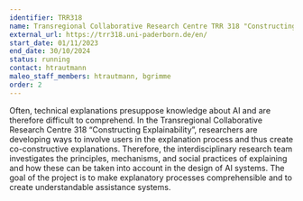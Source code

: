 ```yaml
---
identifier: TRR318
name: Transregional Collaborative Research Centre TRR 318 "Constructing Explainability"
external_url: https://trr318.uni-paderborn.de/en/
start_date: 01/11/2023
end_date: 30/10/2024
status: running
contact: htrautmann
maleo_staff_members: htrautmann, bgrimme
order: 2
---
```

Often, technical explanations presuppose knowledge about AI and are therefore difficult to comprehend. In the Transregional Collaborative Research Centre 318 “Constructing Explainability”, researchers are developing ways to involve users in the explanation process and thus create co-constructive explanations. Therefore, the interdisciplinary research team investigates the principles, mechanisms, and social practices of explaining and how these can be taken into account in the design of AI systems. The goal of the project is to make explanatory processes comprehensible and to create understandable assistance systems.
